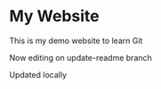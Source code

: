 # My Website

This is my demo website to learn Git

Now editing on update-readme branch

Updated locally
